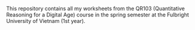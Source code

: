 This repository contains all my worksheets from the QR103 (Quantitative Reasoning for a Digital Age) course in the spring semester at the Fulbright University of Vietnam (1st year).
